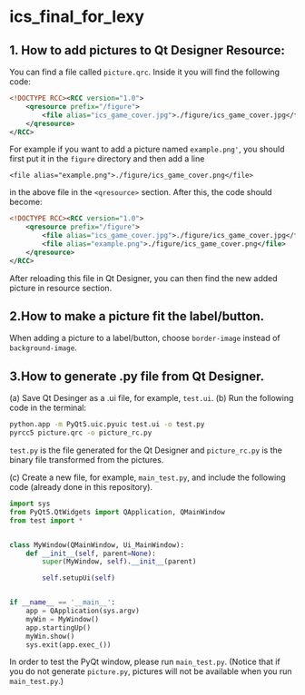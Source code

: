 # ics_final_for_lexy
## 1. How to add pictures to Qt Designer Resource:
You can find a file called `picture.qrc`. Inside it you will find the following code:

```xml
<!DOCTYPE RCC><RCC version="1.0">
    <qresource prefix="/figure">
        <file alias="ics_game_cover.jpg">./figure/ics_game_cover.jpg</file>
    </qresource>
</RCC>
```

For example if you want to add a picture named `example.png'`, you should first put it
in the `figure` directory and then add a line 

`<file alias="example.png">./figure/ics_game_cover.png</file>`

in the above file in the `<qresource>` section. After this, the code should become:

```xml
<!DOCTYPE RCC><RCC version="1.0">
    <qresource prefix="/figure">
        <file alias="ics_game_cover.jpg">./figure/ics_game_cover.jpg</file>
        <file alias="example.png">./figure/ics_game_cover.png</file>
    </qresource>
</RCC>

```

After reloading this file in Qt Designer, you can then find the new added picture in resource section.

## 2.How to make a picture fit the label/button.

When adding a picture to a label/button, choose `border-image` instead of `background-image`.

## 3.How to generate .py file from Qt Designer.

(a) Save Qt Desinger as a .ui file, for example, `test.ui`.
(b) Run the following code in the terminal:

```bash
python.app -m PyQt5.uic.pyuic test.ui -o test.py
pyrcc5 picture.qrc -o picture_rc.py

```

`test.py` is the file generated for the Qt Designer and `picture_rc.py` is the binary file transformed from the pictures.

(c) Create a new file, for example, `main_test.py`, and include the following code (already done in this repository).

```python
import sys
from PyQt5.QtWidgets import QApplication, QMainWindow
from test import *


class MyWindow(QMainWindow, Ui_MainWindow):
    def __init__(self, parent=None):
        super(MyWindow, self).__init__(parent)

        self.setupUi(self)


if __name__ == '__main__':
    app = QApplication(sys.argv)
    myWin = MyWindow()
    app.startingUp()
    myWin.show()
    sys.exit(app.exec_())

```
In order to test the PyQt window, please run `main_test.py`.
(Notice that if you do not generate `picture.py`, pictures will not be available when you run `main_test.py`.)


